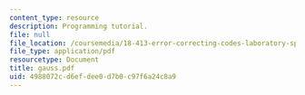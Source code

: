 ```yaml
---
content_type: resource
description: Programming tutorial.
file: null
file_location: /coursemedia/18-413-error-correcting-codes-laboratory-spring-2004/4988072cd6efdee0d7b0c97f6a24c8a9_gauss.pdf
file_type: application/pdf
resourcetype: Document
title: gauss.pdf
uid: 4988072c-d6ef-dee0-d7b0-c97f6a24c8a9
---
```

